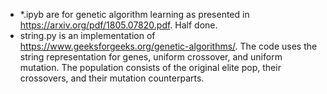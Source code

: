 - *.ipyb are for genetic algorithm learning as presented in https://arxiv.org/pdf/1805.07820.pdf. Half done. 
- string.py is an implementation of https://www.geeksforgeeks.org/genetic-algorithms/. The code uses the string representation for genes, uniform crossover, and uniform mutation. The population consists of the original elite pop, their crossovers, and their mutation counterparts.

